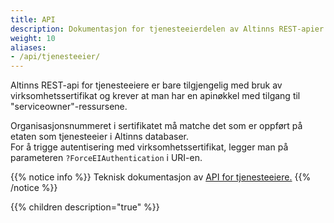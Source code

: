 ```yaml
---
title: API
description: Dokumentasjon for tjenesteeierdelen av Altinns REST-apier
weight: 10
aliases:
- /api/tjenesteeier/
---
```


Altinns REST-api for tjenesteeiere er bare tilgjengelig med bruk av virksomhetssertifikat
og krever at man har en apinøkkel med tilgang til "serviceowner"-ressursene.

Organisasjonsnummeret i sertifikatet må matche det som er oppført på etaten som tjenesteeier i Altinns databaser.  
For å trigge autentisering med virksomhetssertifikat, legger man på parameteren `?ForceEIAuthentication` i URI-en.

{{% notice info %}}
Teknisk dokumentasjon av [API for tjenesteeiere.](https://www.altinn.no/api/serviceowner/help)
{{% /notice %}}

{{% children description="true" %}}